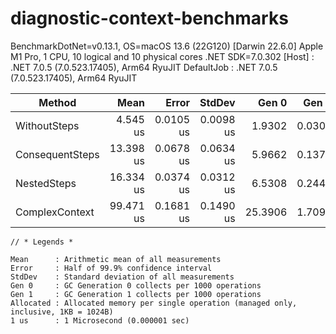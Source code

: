 # diagnostic-context-benchmarks

BenchmarkDotNet=v0.13.1, OS=macOS 13.6 (22G120) [Darwin 22.6.0]
Apple M1 Pro, 1 CPU, 10 logical and 10 physical cores
.NET SDK=7.0.302
  [Host]     : .NET 7.0.5 (7.0.523.17405), Arm64 RyuJIT
  DefaultJob : .NET 7.0.5 (7.0.523.17405), Arm64 RyuJIT


|          Method |      Mean |     Error |    StdDev |   Gen 0 |  Gen 1 | Allocated |
|---------------- |----------:|----------:|----------:|--------:|-------:|----------:|
|    WithoutSteps |  4.545 us | 0.0105 us | 0.0098 us |  1.9302 | 0.0305 |     12 KB |
| ConsequentSteps | 13.398 us | 0.0678 us | 0.0634 us |  5.9662 | 0.1373 |     37 KB |
|     NestedSteps | 16.334 us | 0.0374 us | 0.0312 us |  6.5308 | 0.2441 |     40 KB |
|  ComplexContext | 99.471 us | 0.1681 us | 0.1490 us | 25.3906 | 1.7090 |    156 KB |

```
// * Legends *

Mean      : Arithmetic mean of all measurements
Error     : Half of 99.9% confidence interval
StdDev    : Standard deviation of all measurements
Gen 0     : GC Generation 0 collects per 1000 operations
Gen 1     : GC Generation 1 collects per 1000 operations
Allocated : Allocated memory per single operation (managed only, inclusive, 1KB = 1024B)
1 us      : 1 Microsecond (0.000001 sec)
```
